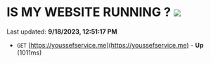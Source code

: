 # IS MY WEBSITE RUNNING ? [![](https://img.shields.io/static/v1?label=Sponsor&message=%E2%9D%A4&logo=GitHub&color=%23fe8e86)](https://github.com/sponsors/<username>)

Last updated: **9/18/2023, 12:51:17 PM**

- `GET` [https://youssefservice.me](https://youssefservice.me) - **Up** (1011ms)
